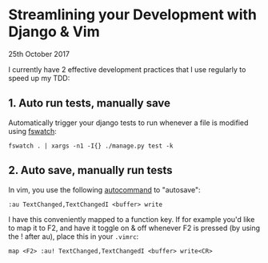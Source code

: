 Streamlining your Development with Django & Vim
===============================================

25th October 2017

I currently have 2 effective development practices that I use regularly to speed up my TDD:


## 1. Auto run tests, manually save

Automatically trigger your django tests to run whenever a file is modified using [fswatch](https://github.com/emcrisostomo/fswatch):

```
fswatch . | xargs -n1 -I{} ./manage.py test -k
```


## 2. Auto save, manually run tests

In vim, you use the following [autocommand](http://vimdoc.sourceforge.net/htmldoc/autocmd.html) to "autosave":

```
:au TextChanged,TextChangedI <buffer> write
```

I have this conveniently mapped to a function key.  If for example you'd like to map it to F2, and have it toggle
on & off whenever F2 is pressed (by using the ! after au), place this in your `.vimrc`:

```
map <F2> :au! TextChanged,TextChangedI <buffer> write<CR>
```
